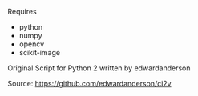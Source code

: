 Requires

* python
* numpy
* opencv
* scikit-image

Original Script for Python 2 written by edwardanderson

Source: https://github.com/edwardanderson/ci2v
